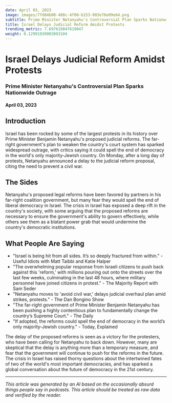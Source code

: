 ```yaml
---
date: April 03, 2023
image: images/7fd84b00-488c-4f00-b153-003e76e09e64.png
subtitle: Prime Minister Netanyahu's Controversial Plan Sparks Nationwide Outrage
title: Israel Delays Judicial Reform Amidst Protests
trending_metric: 7.697619047619047
weight: 0.12991030003093104
---
```

# Israel Delays Judicial Reform Amidst Protests
### Prime Minister Netanyahu's Controversial Plan Sparks Nationwide Outrage
#### April 03, 2023

## Introduction
Israel has been rocked by some of the largest protests in its history over Prime Minister Benjamin Netanyahu's proposed judicial reforms. The far-right government's plan to weaken the country's court system has sparked widespread outrage, with critics saying it could spell the end of democracy in the world's only majority-Jewish country. On Monday, after a long day of protests, Netanyahu announced a delay to the judicial reform proposal, citing the need to prevent a civil war. 

## The Sides
Netanyahu's proposed legal reforms have been favored by partners in his far-right coalition government, but many fear they would spell the end of liberal democracy in Israel. The crisis in Israel has exposed a deep rift in the country's society, with some arguing that the proposed reforms are necessary to ensure the government's ability to govern effectively, while others see them as a blatant power grab that would undermine the country's democratic institutions. 

## What People Are Saying
- "Israel is being hit from all sides. It’s so deeply fractured from within." - Useful Idiots with Matt Taibbi and Katie Halper
- "The overwhelming popular response from Israeli citizens to push back against this 'reform,' with millions pouring out onto the streets over the last few weeks, culminating in the last 48 hours, where military personnel have joined citizens in protest." - The Majority Report with Sam Seder
- "Netanyahu moves to 'avoid civil war,' delays judicial overhaul plan amid strikes, protests." - The Dan Bongino Show
- "The far-right government of Prime Minister Benjamin Netanyahu has been pushing a highly contentious plan to fundamentally change the country’s Supreme Court." - The Daily
- "If adopted, the reforms could spell the end of democracy in the world’s only majority-Jewish country." - Today, Explained

The delay of the proposed reforms is seen as a victory for the protesters, who have been calling for Netanyahu to back down. However, many are skeptical that the delay is anything more than a temporary measure, and fear that the government will continue to push for the reforms in the future. The crisis in Israel has raised thorny questions about the intertwined fates of two of the world's most important democracies, and has sparked a global conversation about the future of democracy in the 21st century.

 --- 

*This article was generated by an AI based on the occasionally absurd things people say in podcasts. This article should be treated as raw data and verified by the reader.*